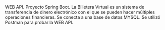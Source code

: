 WEB API. Proyecto Spring Boot.  La Billetera Virtual es un sistema de  transferencia de dinero electrónico con el que se pueden hacer múltiples operaciones financieras. Se conecta a una base de datos MYSQL. Se utilizó Postman para probar la WEB API.
